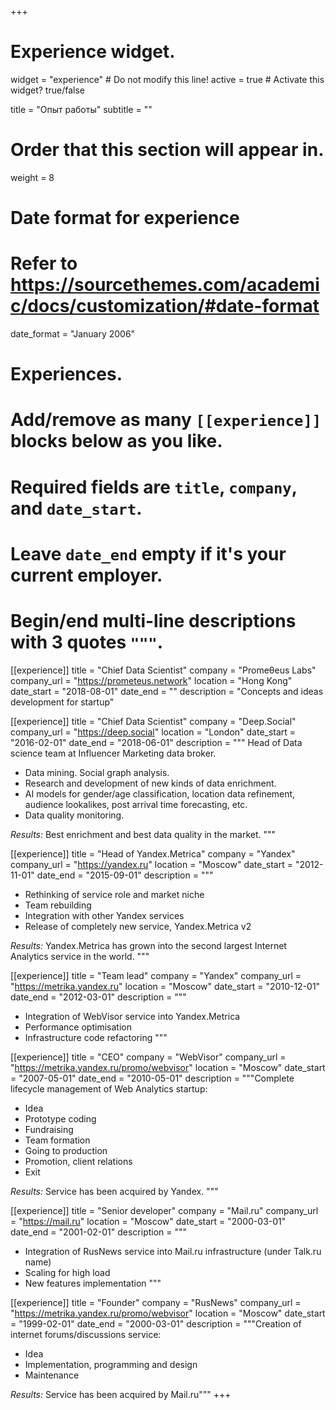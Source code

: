 +++
# Experience widget.
widget = "experience"  # Do not modify this line!
active = true  # Activate this widget? true/false

title = "Опыт работы"
subtitle = ""

# Order that this section will appear in.
weight = 8

# Date format for experience
#   Refer to https://sourcethemes.com/academic/docs/customization/#date-format
date_format = "January 2006"

# Experiences.
#   Add/remove as many `[[experience]]` blocks below as you like.
#   Required fields are `title`, `company`, and `date_start`.
#   Leave `date_end` empty if it's your current employer.
#   Begin/end multi-line descriptions with 3 quotes `"""`.
[[experience]]
  title = "Chief Data Scientist"
  company = "Promeθeus Labs"
  company_url = "https://prometeus.network"
  location = "Hong Kong"
  date_start = "2018-08-01"
  date_end = ""
  description = "Concepts and ideas development for startup"
  

[[experience]]
  title = "Chief Data Scientist"
  company = "Deep.Social"
  company_url = "https://deep.social"
  location = "London"
  date_start = "2016-02-01"
  date_end = "2018-06-01"
  description = """
  Head of Data science team at Influencer Marketing data broker.
   
  * Data mining. Social graph analysis.
  * Research and development of new kinds of data enrichment.
  * AI models for gender/age classification, location data refinement,
   audience lookalikes, post arrival time forecasting, etc.  
  * Data quality monitoring. 
  
  
  _Results:_ Best enrichment and best data quality in the market.
"""  


[[experience]]
  title = "Head of Yandex.Metrica"
  company = "Yandex"
  company_url = "https://yandex.ru"
  location = "Moscow"
  date_start = "2012-11-01"
  date_end = "2015-09-01"
  description = """
  * Rethinking of service role and market niche
  * Team rebuilding
  * Integration with other Yandex services 
  * Release of completely new service, Yandex.Metrica v2
  
  
  _Results:_ Yandex.Metrica has grown into the second largest Internet Analytics
   service in the world.
"""  

[[experience]]
  title = "Team lead"
  company = "Yandex"
  company_url = "https://metrika.yandex.ru"
  location = "Moscow"
  date_start = "2010-12-01"
  date_end = "2012-03-01"
  description = """
  * Integration of WebVisor service into Yandex.Metrica
  * Performance optimisation
  * Infrastructure code refactoring
  """ 

[[experience]]
  title = "CEO"
  company = "WebVisor"
  company_url = "https://metrika.yandex.ru/promo/webvisor"
  location = "Moscow"
  date_start = "2007-05-01"
  date_end = "2010-05-01"
  description = """Complete lifecycle management of Web Analytics startup:
  
  * Idea
  * Prototype coding
  * Fundraising
  * Team formation
  * Going to production
  * Promotion, client relations
  * Exit
    
  _Results:_ Service has been acquired by Yandex.
  """

[[experience]]
  title = "Senior developer"
  company = "Mail.ru"
  company_url = "https://mail.ru"
  location = "Moscow"
  date_start = "2000-03-01"
  date_end = "2001-02-01"
  description = """
  
  * Integration of RusNews service into Mail.ru infrastructure
  (under Talk.ru name)
  * Scaling for high load
  * New features implementation
"""
 
[[experience]]
  title = "Founder"
  company = "RusNews"
  company_url = "https://metrika.yandex.ru/promo/webvisor"
  location = "Moscow"
  date_start = "1999-02-01"
  date_end = "2000-03-01"
  description = """Creation of internet forums/discussions service:
  
  * Idea
  * Implementation, programming and design
  * Maintenance
    
_Results:_ Service has been acquired by Mail.ru"""
+++
